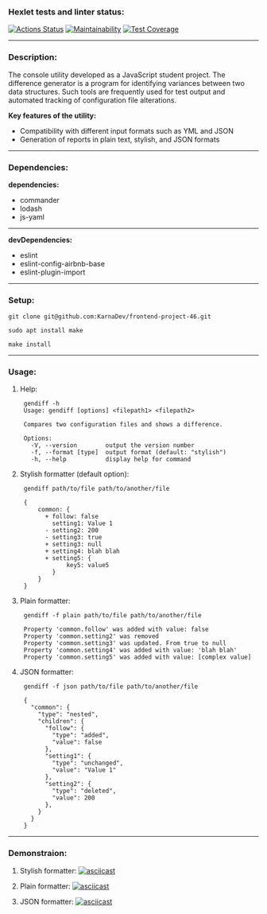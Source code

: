 ### Hexlet tests and linter status:
[![Actions Status](https://github.com/KarnaDev/frontend-project-46/actions/workflows/hexlet-check.yml/badge.svg)](https://github.com/KarnaDev/frontend-project-46/actions)
[![Maintainability](https://api.codeclimate.com/v1/badges/da0e8f92d87fbec926c2/maintainability)](https://codeclimate.com/github/KarnaDev/frontend-project-46/maintainability)
[![Test Coverage](https://api.codeclimate.com/v1/badges/da0e8f92d87fbec926c2/test_coverage)](https://codeclimate.com/github/KarnaDev/frontend-project-46/test_coverage)

---

### Description:
The console utility developed as a JavaScript student project. The difference generator is a program for identifying variances between two data structures. Such tools are frequently used for test output and automated tracking of configuration file alterations.

**Key features of the utility:**
* Compatibility with different input formats such as YML and JSON
* Generation of reports in plain text, stylish, and JSON formats

---

### Dependencies:
**dependencies:**
* commander
* lodash
* js-yaml

---

**devDependencies:**
* eslint
* eslint-config-airbnb-base
* eslint-plugin-import

---

### Setup:
```
git clone git@github.com:KarnaDev/frontend-project-46.git
```
```
sudo apt install make
```
```
make install
```

---

### Usage:
1. Help:

        gendiff -h
        Usage: gendiff [options] <filepath1> <filepath2> 

        Compares two configuration files and shows a difference.

        Options:
          -V, --version        output the version number
          -f, --format [type]  output format (default: "stylish")
          -h, --help           display help for command

2. Stylish formatter (default option):

        gendiff path/to/file path/to/another/file

        {
            common: {
              + follow: false
                setting1: Value 1
              - setting2: 200
              - setting3: true
              + setting3: null
              + setting4: blah blah
              + setting5: {
                    key5: value5
                }
            }
        }


3. Plain formatter:

        gendiff -f plain path/to/file path/to/another/file

        Property 'common.follow' was added with value: false
        Property 'common.setting2' was removed
        Property 'common.setting3' was updated. From true to null
        Property 'common.setting4' was added with value: 'blah blah'
        Property 'common.setting5' was added with value: [complex value]


4. JSON formatter:

        gendiff -f json path/to/file path/to/another/file

        {
          "common": {
            "type": "nested",
            "children": {
              "follow": {
                "type": "added",
                "value": false
              },
              "setting1": {
                "type": "unchanged",
                "value": "Value 1"
              },
              "setting2": {
                "type": "deleted",
                "value": 200
              },       
            }
          }
        }

---

### Demonstraion:
1. Stylish formatter:
[![asciicast](https://asciinema.org/a/654154.svg)](https://asciinema.org/a/654154)

2. Plain formatter:
[![asciicast](https://asciinema.org/a/657220.svg)](https://asciinema.org/a/657220)

3. JSON formatter:
[![asciicast](https://asciinema.org/a/657219.svg)](https://asciinema.org/a/657219)
